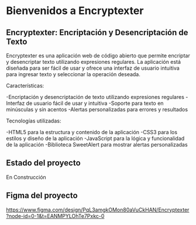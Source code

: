 <h1>Bienvenidos a Encryptexter</h1>


<h2>Encryptexter: Encriptación y Desencriptación de Texto</h2>
<p1>
Encryptexter es una aplicación web de código abierto que permite encriptar y desencriptar texto utilizando expresiones regulares. La aplicación está diseñada para ser fácil de usar y ofrece una interfaz de usuario intuitiva para ingresar texto y seleccionar la operación deseada.

Características:

-Encriptación y desencriptación de texto utilizando expresiones regulares
-Interfaz de usuario fácil de usar y intuitiva
-Soporte para texto en minúsculas y sin acentos
-Alertas personalizadas para errores y resultados

Tecnologías utilizadas:

-HTML5 para la estructura y contenido de la aplicación
-CSS3 para los estilos y diseño de la aplicación
-JavaScript para la lógica y funcionalidad de la aplicación
-Biblioteca SweetAlert para mostrar alertas personalizadas</p1>

<h2>Estado del proyecto</h2>

En Construcción

<h2>Figma del proyecto</h2>

https://www.figma.com/design/PqL3amgkOMon80aVuCkHAN/Encryptexter?node-id=0-1&t=EANMPYLOhTe7Pxkc-0


